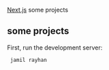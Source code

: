 
[Next.js](https://some-projects.vercel.app/) some projects 

## some projects

First, run the development server:

```bash
 jamil rayhan
```
